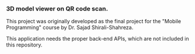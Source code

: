 ### 3D model viewer on QR code scan.

This project was originally developed as the final project for the "Mobile Programming" course by Dr. Sajad Shirali-Shahreza.

This application needs the proper back-end APIs, which are not included in this repository.
